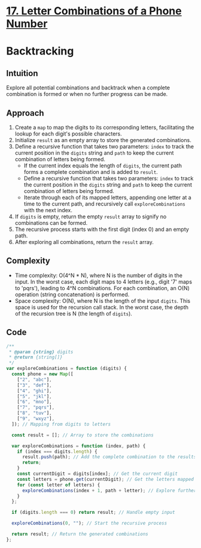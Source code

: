 # [17. Letter Combinations of a Phone Number](https://leetcode.com/problems/letter-combinations-of-a-phone-number/description/)

# Backtracking

## Intuition

Explore all potential combinations and backtrack when a complete combination is formed or when no further progress can be made.

## Approach

1. Create a `map` to map the digits to its corresponding letters, facilitating the lookup for each digit's possible characters.
2. Initialize `result` as an empty array to store the generated combinations.
3. Define a recursive function that takes two parameters: `index` to track the current position in the `digits` string and `path` to keep the current combination of letters being formed.
   - If the current index equals the length of `digits`, the current path forms a complete combination and is added to `result`.
   - Define a recursive function that takes two parameters: `index` to track the current position in the `digits` string and `path` to keep the current combination of letters being formed.
   - Iterate through each of its mapped letters, appending one letter at a time to the current path, and recursively call `exploreCombinations` with the next index.
4. If `digits` is empty, return the empty `result` array to signify no combinations can be formed.
5. The recursive process starts with the first digit (index 0) and an empty path.
6. After exploring all combinations, return the `result` array.

## Complexity

- Time complexity: O(4^N \* N), where N is the number of digits in the input. In the worst case, each digit maps to 4 letters (e.g., digit '7' maps to 'pqrs'), leading to 4^N combinations. For each combination, an O(N) operation (string concatenation) is performed.
- Space complexity: O(N), where N is the length of the input `digits`. This space is used for the recursion call stack. In the worst case, the depth of the recursion tree is N (the length of `digits`).

## Code

```javascript
/**
 * @param {string} digits
 * @return {string[]}
 */
var exploreCombinations = function (digits) {
  const phone = new Map([
    ["2", "abc"],
    ["3", "def"],
    ["4", "ghi"],
    ["5", "jkl"],
    ["6", "mno"],
    ["7", "pqrs"],
    ["8", "tuv"],
    ["9", "wxyz"],
  ]); // Mapping from digits to letters

  const result = []; // Array to store the combinations

  var exploreCombinations = function (index, path) {
    if (index === digits.length) {
      result.push(path); // Add the complete combination to the results
      return;
    }
    const currentDigit = digits[index]; // Get the current digit
    const letters = phone.get(currentDigit); // Get the letters mapped to this digit
    for (const letter of letters) {
      exploreCombinations(index + 1, path + letter); // Explore further combinations
    }
  };

  if (digits.length === 0) return result; // Handle empty input

  exploreCombinations(0, ""); // Start the recursive process

  return result; // Return the generated combinations
};
```
